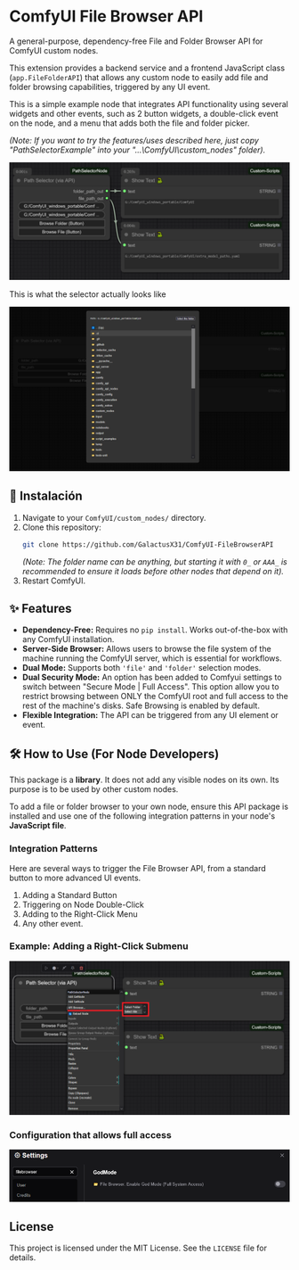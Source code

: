  # ComfyUI File Browser API

A general-purpose, dependency-free File and Folder Browser API for ComfyUI custom nodes.

This extension provides a backend service and a frontend JavaScript class (`app.FileFolderAPI`) that allows any custom node to easily add file and folder browsing capabilities, triggered by any UI event.

This is a simple example node that integrates API functionality using several widgets and other events, such as 2 button widgets, a double-click event on the node, and a menu that adds both the file and folder picker.

*(Note: If you want to try the features/uses described here, just copy "PathSelectorExample" into your "...\ComfyUI\custom_nodes" folder).*

![Example](Screenshots/Simple_use.png)

This is what the selector actually looks like

![Example](Screenshots/folder_selector.png)


## 🚀 Instalación

1.  Navigate to your `ComfyUI/custom_nodes/` directory.
2.  Clone this repository:
    ```bash
    git clone https://github.com/GalactusX31/ComfyUI-FileBrowserAPI
    ```
    *(Note: The folder name can be anything, but starting it with `0_` or `AAA_` is recommended to ensure it loads before other nodes that depend on it).*
3.  Restart ComfyUI.

## ✨ Features

*   **Dependency-Free:** Requires no `pip install`. Works out-of-the-box with any ComfyUI installation.
*   **Server-Side Browser:** Allows users to browse the file system of the machine running the ComfyUI server, which is essential for workflows.
*   **Dual Mode:** Supports both `'file'` and `'folder'` selection modes.
*   **Dual Security Mode:** An option has been added to Comfyui settings to switch between "Secure Mode | Full Access". This option allow you to restrict browsing between ONLY the ComfyUI root and full access to the rest of the machine's disks.  Safe Browsing is enabled by default.
*   **Flexible Integration:** The API can be triggered from any UI element or event.

## 🛠️ How to Use (For Node Developers)

This package is a **library**. It does not add any visible nodes on its own. Its purpose is to be used by other custom nodes.

To add a file or folder browser to your own node, ensure this API package is installed and use one of the following integration patterns in your node's **JavaScript file**.

### Integration Patterns

Here are several ways to trigger the File Browser API, from a standard button to more advanced UI events.

1. Adding a Standard Button
2. Triggering on Node Double-Click
3. Adding to the Right-Click Menu
4. Any other event.
   
### Example: Adding a Right-Click Submenu

![Example](Screenshots/from_menu.png)

### Configuration that allows full access

![Example](Screenshots/goodmode_config.png)

## License

This project is licensed under the MIT License. See the `LICENSE` file for details.
